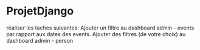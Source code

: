 # ProjetDjango
réaliser les taches suivantes: Ajouter un filtre au dashboard admin - events par rapport aux dates des events. Ajouter des filtres (de votre choix) au dashboard admin - person
